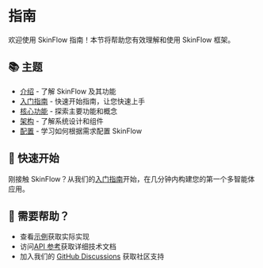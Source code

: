 # 指南

欢迎使用 SkinFlow 指南！本节将帮助您有效理解和使用 SkinFlow 框架。

## 📚 主题

- [介绍](guide/introduction.md) - 了解 SkinFlow 及其功能
- [入门指南](guide/getting-started.md) - 快速开始指南，让您快速上手
- [核心功能](guide/core-features.md) - 探索主要功能和概念
- [架构](guide/architecture.md) - 了解系统设计和组件
- [配置](guide/configuration.md) - 学习如何根据需求配置 SkinFlow

## 🚀 快速开始

刚接触 SkinFlow？从我们的[入门指南](guide/getting-started.md)开始，在几分钟内构建您的第一个多智能体应用。

## 🎯 需要帮助？

- 查看[示例](examples/)获取实际实现
- 访问[API 参考](api/)获取详细技术文档
- 加入我们的 [GitHub Discussions](https://github.com/skingko/skingflow/discussions) 获取社区支持
